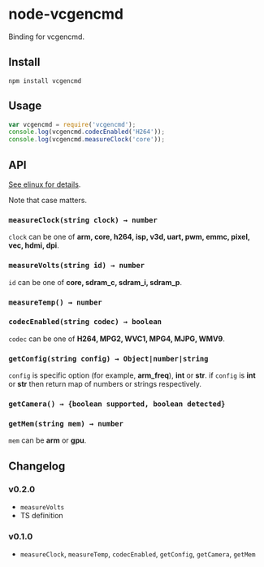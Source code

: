 # node-vcgencmd
Binding for vcgencmd.

## Install
    npm install vcgencmd

## Usage
```javascript
var vcgencmd = require('vcgencmd');
console.log(vcgencmd.codecEnabled('H264'));
console.log(vcgencmd.measureClock('core'));
```

## API
[See elinux for details](http://elinux.org/RPI_vcgencmd_usage).

Note that case matters.

### `measureClock(string clock) → number`
`clock` can be one of **arm, core, h264, isp, v3d, uart, pwm, emmc, pixel, vec, hdmi, dpi**.

### `measureVolts(string id) → number`
`id` can be one of **core, sdram_c, sdram_i, sdram_p**.

### `measureTemp() → number`

### `codecEnabled(string codec) → boolean`
`codec` can be one of **H264, MPG2, WVC1, MPG4, MJPG, WMV9**.

### `getConfig(string config) → Object|number|string`
`config` is specific option (for example, **arm_freq**), **int** or **str**. if `config` is **int** or **str** then return map of numbers or strings respectively.

### `getCamera() → {boolean supported, boolean detected}`

### `getMem(string mem) → number`
`mem` can be **arm** or **gpu**.

## Changelog
### v0.2.0
* `measureVolts`
* TS definition

### v0.1.0
* `measureClock`, `measureTemp`, `codecEnabled`, `getConfig`, `getCamera`, `getMem`
